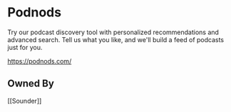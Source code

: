 # Podnods
Try our podcast discovery tool with personalized recommendations and advanced search. Tell us what you like, and we'll build a feed of podcasts just for you.

https://podnods.com/

## Owned By
[[Sounder]]
